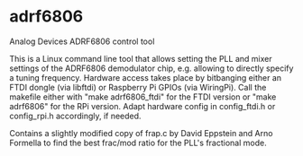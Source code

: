 # adrf6806
Analog Devices ADRF6806 control tool

This is a Linux command line tool that allows setting the PLL and mixer settings of the ADRF6806 demodulator chip, e.g. allowing to directly specify a tuning frequency. Hardware access takes place by bitbanging either an FTDI dongle (via libftdi) or Raspberry Pi GPIOs (via WiringPi). Call the makefile either with "make adrf6806_ftdi" for the FTDI version or "make adrf6806" for the RPi version. Adapt hardware config in config_ftdi.h or config_rpi.h accordingly, if needed.

Contains a slightly modified copy of frap.c by David Eppstein and Arno Formella to find the best frac/mod ratio for the PLL's fractional mode.
